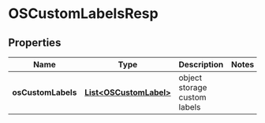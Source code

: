# OSCustomLabelsResp

## Properties
Name | Type | Description | Notes
------------ | ------------- | ------------- | -------------
**osCustomLabels** | [**List&lt;OSCustomLabel&gt;**](OSCustomLabel.md) | object storage custom labels | 
